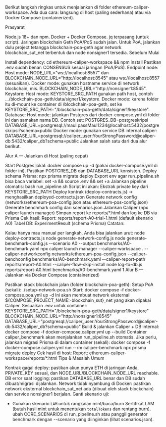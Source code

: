 Berikut langkah ringkas untuk menjalankan di folder ethereum-caliper-workspace. Ada dua cara: langsung di host (paling sederhana) atau via Docker Compose (containerized).

Prasyarat

Node.js 18+ dan npm.
Docker + Docker Compose.
jq terpasang (untuk script).
Jaringan blockchain Geth PoA/PoS sudah jalan. Untuk PoA, jalankan dulu project tetangga blockchain-poa-geth agar network blockchain_sut_net terbentuk dan node nonsigner1 tersedia.
Sebelum Mulai

Install dependency: cd ethereum-caliper-workspace && npm install
Pastikan .env sudah benar:
CONSENSUS sesuai jaringan (PoA/PoS).
Endpoint node:
Host mode: NODE_URL="ws://localhost:8557" dan BLOCKCHAIN_NODE_URL="http://localhost:8545" atau ws://localhost:8557 (sesuaikan).
Docker mode: gunakan hostname service di network blockchain, mis. BLOCKCHAIN_NODE_URL="http://nonsigner1:8545".
Keystore:
Host mode: KEYSTORE_SRC_PATH gunakan path host, contoh .../blockchain-poa-geth/data/signer1/keystore.
Docker mode: karena folder itu di-mount ke container di /blockchain-poa-geth, set ke KEYSTORE_SRC_PATH="/blockchain-poa-geth/data/signer1/keystore".
Database:
Host mode: jalankan Postgres dari docker-compose.yml di folder ini dan samakan nama DB. Contoh set:
POSTGRES_DB=postgreskripsi
DATABASE_URL=postgresql://maul:passMaul1234@localhost:5432/postgreskripsi?schema=public
Docker mode: gunakan service DB internal caliper: DATABASE_URL=postgresql://caliper_user:YourStrongPassword@caliper-db:5432/caliper_db?schema=public
Jalankan salah satu dari dua alur berikut.

Alur A — Jalankan di Host (paling cepat)

Start Postgres lokal: docker compose up -d (pakai docker-compose.yml di folder ini). Pastikan POSTGRES_DB dan DATABASE_URL konsisten.
Deploy schema Prisma: npx prisma migrate deploy
Export env agar run_pipeline.sh bisa baca variabel: set -a && source .env && set +a
Jalankan pipeline otomatis:
bash run_pipeline.sh
Script ini akan:
Ekstrak private key dari KEYSTORE_SRC_PATH
Deploy kontrak (deploy-contracts.js) → menghasilkan deployed-contracts.json
Generate network config (networks/ethereum-poa-config.json atau ethereum-pos-config.json)
Generate benchmark config dari scenarios.json
Jalankan Caliper (npx caliper launch manager)
Simpan report ke reports/*.html dan log ke DB via Prisma
Cek hasil:
Report: reports/report-A0-trial-1.html (default skenario A0)
Tabel DB: ExperimentResult (schema Prisma)
Catatan:

Kalau hanya mau manual per langkah, Anda bisa jalankan urut:
node deploy-contracts.js
node generate-network-config.js
node generate-benchmark-config.js --scenario A0 --output benchmarks/A0-benchmark.yaml
npx caliper launch manager --caliper-workspace . --caliper-networkconfig networks/ethereum-poa-config.json --caliper-benchconfig benchmarks/A0-benchmark.yaml --caliper-report-path reports/report-A0.html --caliper-flow-skip-install
node log-to-db.js reports/report-A0.html benchmarks/A0-benchmark.yaml 1
Alur B — Jalankan via Docker Compose (containerized)

Pastikan stack blockchain jalan (folder blockchain-poa-geth):
Setup PoA (sekali): ./setup-network-poa.sh
Start: docker compose -f docker-compose.poa.yml up -d
Ini akan membuat network eksternal ${COMPOSE_PROJECT_NAME:-blockchain_sut}_net yang akan dipakai Caliper.
Sesuaikan .env untuk container:
KEYSTORE_SRC_PATH="/blockchain-poa-geth/data/signer1/keystore"
BLOCKCHAIN_NODE_URL="http://nonsigner1:8545"
DATABASE_URL="postgresql://caliper_user:YourStrongPassword@caliper-db:5432/caliper_db?schema=public"
Build & jalankan Caliper + DB internal:
docker compose -f docker-compose.caliper.yml up --build
Container caliper_benchmark akan menjalankan run_pipeline.sh otomatis.
Jika perlu, jalankan migrasi Prisma di dalam container (sekali):
docker compose -f docker-compose.caliper.yml run --rm caliper-benchmark npx prisma migrate deploy
Cek hasil di host:
Report: ethereum-caliper-workspace/reports/*.html
Tips & Masalah Umum

Kontrak gagal deploy: pastikan akun punya ETH di jaringan Anda, PRIVATE_KEY sesuai, dan NODE_URL/BLOCKCHAIN_NODE_URL reachable.
DB error saat logging: pastikan DATABASE_URL benar dan DB sudah dibuat/migrasi dijalankan.
Network tidak nyambung di Docker: pastikan network eksternal blockchain_sut_net ada (dibuat oleh stack blockchain) dan service nonsigner1 berjalan.
Ganti skenario uji:
- Gunakan skenario `LAM` untuk rangkaian mint/baca/burn Sertifikat LAM (butuh hasil mint untuk menentukan `totalTokens` dan rentang burn).
 ubah CORE_SCENARIOS di run_pipeline.sh atau panggil generator benchmark dengan --scenario yang diinginkan (lihat scenarios.json).